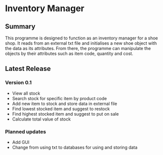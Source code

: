 # Inventory Manager
## Summary 
This programme is designed to function as an inventory manager for a shoe shop. It reads from an external txt file and initialises a new shoe object with 
the data as its attributes. From there, the programme can manipulate the objects by their attributes such as item code, quantity and cost. 
## Latest Release
### Version 0.1
* View all stock 
* Search stock for specific item by product code
* Add new item to stock and store data in external file 
* Find lowest stocked item and suggest to restock
* Find highest stocked item and suggest to put on sale
* Calculate total value of stock
### Planned updates
* Add GUI
* Change from using txt to databases for using and storing data 
